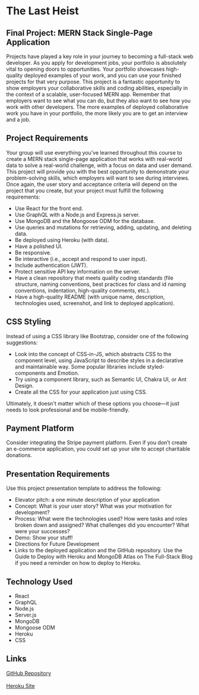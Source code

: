 # The Last Heist 

## Final Project: MERN Stack Single-Page Application
Projects have played a key role in your journey to becoming a full-stack web developer. As you apply for development jobs, your portfolio is absolutely vital to opening doors to opportunities. Your portfolio showcases high-quality deployed examples of your work, and you can use your finished projects for that very purpose.
This project is a fantastic opportunity to show employers your collaborative skills and coding abilities, especially in the context of a scalable, user-focused MERN app. Remember that employers want to see what you can do, but they also want to see how you work with other developers. The more examples of deployed collaborative work you have in your portfolio, the more likely you are to get an interview and a job.

## Project Requirements
Your group will use everything you’ve learned throughout this course to create a MERN stack single-page application that works with real-world data to solve a real-world challenge, with a focus on data and user demand. This project will provide you with the best opportunity to demonstrate your problem-solving skills, which employers will want to see during interviews. Once again, the user story and acceptance criteria will depend on the project that you create, but your project must fulfill the following requirements:

* Use React for the front end.
* Use GraphQL with a Node.js and Express.js server.
* Use MongoDB and the Mongoose ODM for the database.
* Use queries and mutations for retrieving, adding, updating, and deleting data.
* Be deployed using Heroku (with data).
* Have a polished UI.
* Be responsive.
* Be interactive (i.e., accept and respond to user input).
* Include authentication (JWT).
* Protect sensitive API key information on the server.
* Have a clean repository that meets quality coding standards (file structure, naming conventions, best practices for class and id naming conventions, indentation, high-quality comments, etc.).
* Have a high-quality README (with unique name, description, technologies used, screenshot, and link to deployed application).

## CSS Styling
Instead of using a CSS library like Bootstrap, consider one of the following suggestions:

* Look into the concept of CSS-in-JS, which abstracts CSS to the component level, using JavaScript to describe styles in a declarative and maintainable way. Some popular libraries include styled-components and Emotion.
* Try using a component library, such as Semantic UI, Chakra UI, or Ant Design.
* Create all the CSS for your application just using CSS.

Ultimately, it doesn't matter which of these options you choose—it just needs to look professional and be mobile-friendly.

## Payment Platform
Consider integrating the Stripe payment platform. Even if you don’t create an e-commerce application, you could set up your site to accept charitable donations.

## Presentation Requirements
Use this project presentation template to address the following:

* Elevator pitch: a one minute description of your application
* Concept: What is your user story? What was your motivation for development?
* Process: What were the technologies used? How were tasks and roles broken down and assigned? What challenges did you encounter? What were your successes?
* Demo: Show your stuff!
* Directions for Future Development
* Links to the deployed application and the GitHub repository. Use the Guide to Deploy with Heroku and MongoDB Atlas on The Full-Stack Blog if you need a reminder on how to deploy to Heroku.

## Technology Used
* React
* GraphQL
* Node.js
* Server.js
* MongoDB
* Mongoose ODM
* Heroku
* CSS


## Links
[GitHub Repository](https://github.com/sjohn294/thelastheist.git)
<br>
<br>
[Heroku Site](https://lit-mesa-31170-fc8b7d808df8.herokuapp.com/)